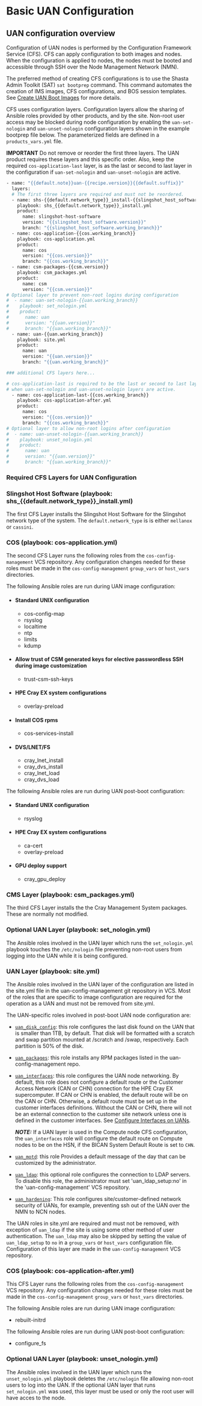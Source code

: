 # Basic UAN Configuration

## UAN configuration overview

Configuration of UAN nodes is performed by the Configuration Framework Service \(CFS\). CFS can apply configuration to both images and nodes. When the configuration is applied to nodes, the nodes must be booted and accessible through SSH over the Node Management Network \(NMN\).

The preferred method of creating CFS configurations is to use the Shasta Admin Toolkit (SAT) `sat bootprep` command.  This command automates the creation of IMS images, CFS configurations, and BOS session templates. See [Create UAN Boot Images](Create_UAN_Boot_Images.md) for more details.

CFS uses configuration layers. Configuration layers allow the sharing of Ansible roles provided by other products, and by the site.  Non-root user access may be blocked during node configuration by enabling the `uan-set-nologin` and `uan-unset-nologin` configuration layers shown in the example bootprep file below. The parameterized fields are defined in a `products_vars.yml` file.

**IMPORTANT** Do not remove or reorder the first three layers. The UAN product requires these layers and this specific order. Also, keep the required `cos-application-last` layer, is as the last or second to last layer in the configuration if `uan-set-nologin` and `uan-unset-nologin` are active.

```bash
- name: "{{default.note}}uan-{{recipe.version}}{{default.suffix}}"
  layers:
  # The first three layers are required and must not be reordered.
  - name: shs-{{default.network_type}}_install-{{slingshot_host_software.working_branch}}
    playbook: shs_{{default.network_type}}_install.yml
    product:
      name: slingshot-host-software
      version: "{{slingshot_host_software.version}}"
      branch: "{{slingshot_host_software.working_branch}}"
  - name: cos-application-{{cos.working_branch}}
    playbook: cos-application.yml
    product:
      name: cos
      version: "{{cos.version}}"
      branch: "{{cos.working_branch}}"
  - name: csm-packages-{{csm.version}}
    playbook: csm_packages.yml
    product:
      name: csm
      version: "{{csm.version}}"
# Optional layer to prevent non-root logins during configuration
#  - name: uan-set-nologin-{{uan.working_branch}}
#    playbook: set_nologin.yml
#    product:
#      name: uan
#      version: "{{uan.version}}"
#      branch: "{{uan.working_branch}}"
  - name: uan-{{uan.working_branch}}
    playbook: site.yml
    product:
      name: uan
      version: "{{uan.version}}"
      branch: "{{uan.working_branch}}"

### additional CFS layers here... 

# cos-application-last is required to be the last or second to last layer
# when uan-set-nologin and uan-unset-nologin layers are active.
  - name: cos-application-last-{{cos.working_branch}}
    playbook: cos-application-after.yml
    product:
      name: cos
      version: "{{cos.version}}"
      branch: "{{cos.working_branch}}"
# Optional layer to allow non-root logins after configuration
#  - name: uan-unset-nologin-{{uan.working_branch}}
#    playbook: unset_nologin.yml
#    product:
#      name: uan
#      version: "{{uan.version}}"
#      branch: "{{uan.working_branch}}"
```

### Required CFS Layers for UAN Configuration

### Slingshot Host Software (playbook: shs_{{default.network_type}}_install.yml)

The first CFS Layer installs the Slingshot Host Software for the Slingshot network type of the system.  The `default.network_type` is is either `mellanox` or `cassini`.

### COS (playbook: cos-application.yml)

The second CFS Layer runs the following roles from the `cos-config-management` VCS repository. Any configuration changes needed for these roles must be made in the `cos-config-management` `group_vars` or `host_vars` directories.

The following Ansible roles are run during UAN image configuration:

- #### Standard UNIX configuration
  - cos-config-map
  - rsyslog
  - localtime
  - ntp
  - limits
  - kdump
- #### Allow trust of CSM generated keys for elective passwordless SSH during image customization

  - trust-csm-ssh-keys
- #### HPE Cray EX system configurations

  - overlay-preload
- #### Install COS rpms

  - cos-services-install
- #### DVS/LNET/FS

  - cray_lnet_install
  - cray_dvs_install
  - cray_lnet_load
  - cray_dvs_load

The following Ansible roles are run during UAN post-boot configuration:

- #### Standard UNIX configuration

  - rsyslog
- #### HPE Cray EX system configurations

  - ca-cert
  - overlay-preload
- #### GPU deploy support

  - cray_gpu_deploy

### CMS Layer (playbook: csm_packages.yml)

The third CFS Layer installs the the Cray Management System packages. These are normally not modified.

### Optional UAN Layer (playbook: set_nologin.yml)

The Ansible roles involved in the UAN layer which runs the `set_nologin.yml` playbook touches the `/etc/nologin` file preventing non-root users from logging into the UAN while it is being configured.

### UAN Layer (playbook: site.yml)

The Ansible roles involved in the UAN layer of the configuration are listed in the site.yml file in the uan-config-management git repository in VCS. Most of the roles that are specific to image configuration are required for the operation as a UAN and must not be removed from site.yml.

The UAN-specific roles involved in post-boot UAN node configuration are:

- [`uan_disk_config`](uan_disk_config.md): this role configures the last disk found on the UAN that is smaller than 1TB, by default. That disk will be formatted with a scratch and swap partition mounted at /scratch and /swap, respectively. Each partition is 50% of the disk.
- [`uan_packages`](uan_packages.md): this role installs any RPM packages listed in the uan-config-management repo.
- [`uan_interfaces`](uan_interfaces.md): this role configures the UAN node networking. By default, this role does not configure a default route or the Customer Access Network \(CAN or CHN\) connection for the HPE Cray EX supercomputer. If CAN or CHN is enabled, the default route will be on the CAN or CHN. Otherwise, a default route must be set up in the customer interfaces definitions. Without the CAN or CHN, there will not be an external connection to the customer site network unless one is defined in the customer interfaces. See [Configure Interfaces on UANs](Configure_Interfaces_on_UANs.md).

  ***NOTE:*** If a UAN layer is used in the Compute node CFS configuration, the `uan_interfaces` role will configure the default route on Compute nodes to be on the HSN, if the BICAN System Default Route is set to `CHN`.
- [`uan_motd`](uan_motd.md): this role Provides a default message of the day that can be customized by the administrator.
- [`uan_ldap`](uan_ldap.md): this optional role configures the connection to LDAP servers. To disable this role, the administrator must set 'uan_ldap_setup:no' in the 'uan-config-management' VCS repository.
- [`uan_hardening`](uan_hardening.md): This role configures site/customer-defined network security of UANs, for example, preventing ssh out of the UAN over the NMN to NCN nodes.

The UAN roles in site.yml are required and must not be removed, with exception of `uan_ldap` if the site is using some other method of user authentication. The `uan_ldap` may also be skipped by setting the value of `uan_ldap_setup` to `no` in a `group_vars` or `host_vars` configuration file.  Configuration of this layer are made in the `uan-config-management` VCS repository.

### COS (playbook: cos-application-after.yml)

This CFS Layer runs the following roles from the `cos-config-management` VCS repository. Any configuration changes needed for these roles must be made in the `cos-config-management` `group_vars` or `host_vars` directories.

The following Ansible roles are run during UAN image configuration:

- rebuilt-initrd

The following Ansible roles are run during UAN post-boot configuration:

- configure_fs

### Optional UAN Layer (playbook: unset_nologin.yml)

The Ansible roles involved in the UAN layer which runs the `unset_nologin.yml` playbook deletes the `/etc/nologin` file allowing non-root users to log into the UAN.  If the optional UAN layer that runs `set_nologin.yml` was used, this layer must be used or only the root user will have acces to the node.
